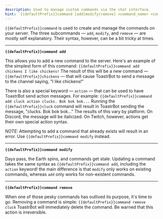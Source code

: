 ```yaml
---
description: Used to manage custom commands via the chat interface.
hint: `{{defaultPrefix}}command [add|modify|remove] <command_name> <command_output>`
---
```


`{{defaultPrefix}}command` is used to create and manage the commands on your server. The three subcommands — `add`, `modify`, and `remove` — are mostly self explanatory. Their syntax, however, can be a bit tricky at times.

---

**`{{defaultPrefix}}command add`**

This allows you to add a new command to the server. Here's an example of tthe simplest form of this command:
```{{defaultPrefix}}command add chickens I like chickens!```
The result of this will be a new command — `{{defaultPrefix}}chickens` — that will cause ToastrBot to send a message to the channel saying, "I like chickens!"

There is also a special keyword — `action` — that can be used to have ToastrBot send action messages. For example:
```{{defaultPrefix}}command add cluck action clucks. Bok bok bok...```
Running the `{{defaultPrefix}}cluck` command will result in ToastrBot sending the message, "clucks. Bok bok bok..." The results of this vary by platform. On Discord, the message will be italicized. On Twitch, however, actions get their own special action syntax.

*NOTE:* Attempting to add a command that already exists will result in an error. Use `{{defaultPrefix}}command modify` instead.

---

**`{{defaultPrefix}}command modify`**

Days pass, the Earth spins, and commands get stale. Updating a command takes the same syntax as `{{defaultPrefix}}command add`, including the `action` keyword! the main difference is that `modify` only works on existing commands, whereas `add` only works for non-existent commands.

---

**`{{defaultPrefix}}command remove`**

When one of those pesky commands has outlived its purpose, it's time to go. Removing a command is simple:
```{{defaultPrefix}}command remove cluck```
ToastrBot will immediately delete the command. Be warned that this action is irreversible.

